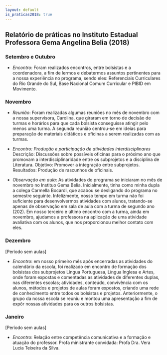 ```yaml
---
layout: default
is_praticas2018: true
---
```


## Relatório de práticas no Instituto Estadual Professora Gema Angelina Belia (2018)

### Setembro e Outubro

* *Encontro*: Foram realizados encontros, entre bolsistas e a coordenadora, a fim de lermos e debatermos assuntos pertinentes para a nossa experiência no
programa, sendo eles: Referenciais Curriculares do Rio Grande do Sul, Base Nacional Comum Curricular e PIBID em Movimento.

### Novembro

* *Reunião*: Foram realizadas algumas reuniões no mês de novembro com a nossa supervisora, Carolina, que giraram em torno de decisão de turmas e
horários para que cada bolsista conseguisse atingir pelo menos uma turma. A segunda reunião centrou-se em ideias para preparação de materiais didáticos e
oficinas a serem realizadas com as turmas.

* *Encontro: Produção e participação de atividades interdisciplinares*
Descrição: Discussões sobre possíveis oficinas para o próximo ano que promovam a interdisciplinaridade entre os subprojetos e a disciplina de Literatura.
Objetivo: Promover a integração entre subprojetos.
Resultados: Produção de rascunhos de oficinais.

* *Observação em aula*: As atividades do programa se iniciaram no mês de
novembro no Instituo Gema Belia. Inicialmente, tinha como minha dupla a
colega Carmella Bocardi, que acabou se desligando do programa no semestre
seguinte. Infelizmente, nosso tempo em turma não foi suficiente para
desenvolvermos atividades com alunos, tratando-se apenas de observação em
sala de aula com a turma de segundo ano (202). Em nosso terceiro e último
encontro com a turma, ainda em novembro, ajudamos a professora na
aplicação de uma atividade avaliativa com os alunos, que nos proporcionou
melhor contato com eles.

### Dezembro

[Período sem aulas]

* *Encontro*: em nosso primeiro mês após encerradas as atividades do
calendário da escola, foi realizado em encontro de formação dos bolsistas dos
subprojetos Língua Portuguesa, Língua Inglesa e Artes, onde foram expostas e
comentadas as atividades de diferentes duplas, nas diferentes escolas;
atividades, conteúdo, convivência com os alunos, métodos e projetos de aulas
foram expostos, criando uma rede de conhecimento entre todos os bolsistas e
projetos. Anteriormente, o grupo da nossa escola se reuniu e montou uma
apresentação a fim de expôr nossas atividades para os outros bolsistas.

### Janeiro

[Período sem aulas]

* *Encontro*: Relação entre competência comunicativa e a formação e atuação
do professor. Profa ministrante convidada: Profa Dra. Vera Lucia Teixeira da
Silva.
